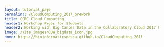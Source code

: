 ```yaml
---
layout: tutorial_page
permalink: /CloudComputing_2017_prework
title: CCRC Cloud Computing
header1: Workshop Pages for Students
header2: Working with Big Cancer Data in the Collaboratory Cloud 2017 Pre-Work
image: /site_images/CBW_bigdata_icon.jpg
home: https://bioinformaticsdotca.github.io/CloudComputing_2017
---
```

